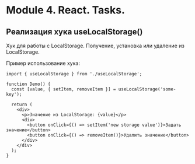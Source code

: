 # Module 4. React. Tasks.

## Реализация хука useLocalStorage()

Хук для работы с LocalStorage.
Получение, установка или удаление из LocalStorage.

Пример использование хука:

````
import { useLocalStorage } from './useLocalStorage';

function Demo() {
  const [value, { setItem, removeItem }] = useLocalStorage('some-key');

  return (
    <div>
      <p>Значение из LocalStorage: {value}</p>
      <div>
        <button onClick={() => setItem('new storage value')}>Задать значение</button>
        <button onClick={() => removeItem()}>Удалить значение</button>
      </div>
    </div>
  );
}
````
